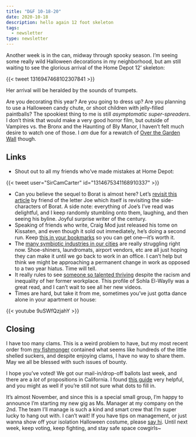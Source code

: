 ```yaml
---
title: "D&F 10-18-20"
date: 2020-10-18
description: hello again 12 foot skeleton
tags:
  - newsletter
type: newsletter
---
```


Another week is in the can, midway through spooky season. I’m seeing some really wild Halloween decorations in my neighborhood, but am still waiting to see the glorious arrival of the Home Depot 12’ skeleton:

{{< tweet 1316947468102307841 >}}

Her arrival will be heralded by the sounds of trumpets.

Are you decorating this year? Are you going to dress up? Are you planning to use a Halloween candy chute, or shoot children with jelly-filled paintballs? The spookiest thing to me is still _asymptomatic super-spreaders_. I don’t think that would make a very good horror film, but outside of Vampires vs. the Bronx and the Haunting of Bly Manor, I haven’t felt much desire to watch one of those. I _am_ due for a rewatch of [Over the Garden Wall](https://www.hulu.com/series/over-the-garden-wall-7955110c-56cb-45b1-9eae-68550344128b) though.

## Links

- Shout out to all my friends who’ve made mistakes at Home Depot:

{{< tweet user="SirCamCarter" id="1314675341168910337" >}}

- Can you believe the sequel to Borat is almost here? Let’s [revisit this article](https://theoutline.com/post/5407/borat-where-are-they-now) by friend of the letter Joe which itself is revisiting the side-characters of Borat. A side note: everything of Joe’s I’ve read was delightful, and I keep randomly stumbling onto them, laughing, and then seeing his byline. Joyful surprise writer of the century. 
- Speaking of friends who write, Craig Mod just released his tome on Kissaten, and even though it sold out immediately, he’s doing a second run. Keep [this in your bookmarks](https://shop.specialprojects.jp) so you can get one—it’s worth it.
- The [many symbiotic industries in our cities](https://marker.medium.com/remote-work-is-killing-the-hidden-trillion-dollar-office-economy-5800af06b007) are really struggling right now. Shoe-shiners, laundromats, airport vendors, etc are all just hoping they can make it until we go back to work in an office. I can’t help but think we might be approaching a permanent change in work as opposed to a two year hiatus. Time will tell.
- It really rules to see [someone so talented thriving](https://www.vulture.com/article/sohla-el-waylly-profile.html) despite the racism and inequality of her former workplace. This profile of Sohla El-Waylly was a great read, and I can’t wait to see all her new videos.
- Times are hard, but take it from me, sometimes you’ve just gotta dance alone in your apartment or house:

{{< youtube 9uSWfQzjahY >}}

## Closing

I have too many clams. This is a weird problem to have, but my most recent order from [my fishmonger](https://www.seaforager.com) contained what seems like hundreds of the little shelled suckers, and despite enjoying clams, I have no way to share them. May we all be blessed with such issues of bounty.

I hope you’ve voted! We got our mail-in/drop-off ballots last week, and there are a _lot_ of propositions in California. I found [this guide](https://progressivevotersguide.com) very helpful, and you might as well if you’re still not sure what dots to fill in. 

It’s almost November, and since this is a special small group, I’m happy to announce I’m starting my new gig as Ms. Manager at my company on the 2nd. The team I’ll manage is such a kind and smart crew that I’m super lucky to hang out with. I can’t wait! If you have tips on management, or just wanna show off your isolation Halloween costume, please [say hi](mailto:hello@brookshelley.com). Until next week, keep voting, keep fighting, and stay safe space cowgirls~